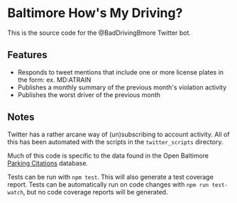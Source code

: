 # Baltimore How's My Driving?

This is the source code for the @BadDrivingBmore Twitter bot.

## Features

 - Responds to tweet mentions that include one or more license plates in the form<state-code>:<license-plate-number> ex. MD:ATRAIN
 - Publishes a monthly summary of the previous month's
 violation activity
 - Publishes the worst driver of the previous month

 ## Notes

 Twitter has a rather arcane way of (un)subscribing to account activity.
 All of this has been automated with the scripts in the
 `twitter_scripts` directory.

 Much of this code is specific to the data found in the Open Baltimore
 [Parking Citations](https://data.baltimorecity.gov/Transportation/Parking-Citations/n4ma-fj3m/data) database.

 Tests can be run with `npm test`. This will also generate a test coverage report. Tests can be automatically run on code changes with
 `npm run test-watch`, but no code coverage reports will be generated.